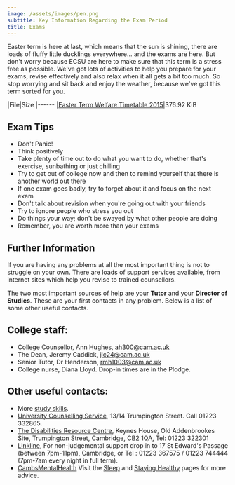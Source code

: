 ```yaml
---
image: /assets/images/pen.png
subtitle: Key Information Regarding the Exam Period
title: Exams
---
```


Easter term is here at last, which means that the sun is shining, there are loads of fluffy little ducklings everywhere... and the exams are here.  But don't worry because ECSU are here to make sure that this term is a stress free as possible.  We've got lots of activities to help you prepare for your exams, revise effectively and also relax when it all gets a bit too much.  So stop worrying and sit back and enjoy the weather, because we've got this term sorted for you.



|File|Size
|------
|[Easter Term Welfare Timetable 2015](/pdf/welfareeaster2015.pdf)|376.92 KiB

## Exam Tips



- Don't Panic!
- Think positively
- Take plenty of time out to do what you want to do, whether that's exercise, sunbathing or just chilling
- Try to get out of college now and then to remind yourself that there is another world out there
- If one exam goes badly, try to forget about it and focus on the next exam
- Don't talk about revision when you're going out with your friends
- Try to ignore people who stress you out
- Do things your way; don't be swayed by what other people are doing
- Remember, you are worth more than your exams
## Further Information

If you are having any problems at all the most important thing is not to struggle on your own.  There are loads of support services available, from internet sites which help you revise to trained counsellors.

The two most important sources of help are your **Tutor** and your **Director of Studies**. These are your first contacts in any problem. Below is a list of some other useful contacts.

## College staff:
- College Counsellor, Ann Hughes, [ah300@cam.ac.uk](mailto:ah300@cam.ac.uk)
- The Dean, Jeremy Caddick, [jlc24@cam.ac.uk](mailto:jlc24@cam.ac.uk)
- Senior Tutor, Dr Henderson, [rmh1003@cam.ac.uk](mailto:rmh1003@cam.ac.uk)
- College nurse, Diana Lloyd. Drop-in times are in the Plodge.
## Other useful contacts:
- More [study skills](http://www.camexams.com).
- [University Counselling Service](http://www.counselling.cam.ac.uk), 13/14 Trumpington Street. Call 01223 332865. 
- [The Disabilities Resource Centre](http://www.cam.ac.uk/cambuniv/disability/about.html), Keynes House, Old Addenbrookes Site, Trumpington Street, Cambridge, CB2 1QA, Tel: 01223 322301
- [Linkline](http://www.linkline.org.uk),  For non-judgemental support drop in to 17 St Edward's Passage (between 7pm-11pm), Cambridge, or Tel : 01223 367575 / 01223 744444 (7pm-7am every night in full term).
- [CambsMentalHealth](http://www.cambsmentalhealth.info/)
Visit the [Sleep](/welfare/sleep) and [Staying Healthy](/welfare/health) pages for more advice.